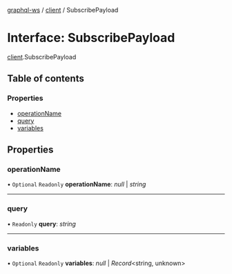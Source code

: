[graphql-ws](../README.md) / [client](../modules/client.md) / SubscribePayload

# Interface: SubscribePayload

[client](../modules/client.md).SubscribePayload

## Table of contents

### Properties

- [operationName](client.subscribepayload.md#operationname)
- [query](client.subscribepayload.md#query)
- [variables](client.subscribepayload.md#variables)

## Properties

### operationName

• `Optional` `Readonly` **operationName**: *null* \| *string*

___

### query

• `Readonly` **query**: *string*

___

### variables

• `Optional` `Readonly` **variables**: *null* \| *Record*<string, unknown\>
